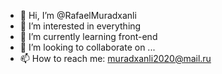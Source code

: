- 👋 Hi, I’m @RafaelMuradxanli
- 👀 I’m interested in everything
- 🌱 I’m currently learning front-end
- 💞️ I’m looking to collaborate on ...
- 📫 How to reach me: muradxanli2020@mail.ru

<!---
RafaelMuradxanli/RafaelMuradxanli is a ✨ special ✨ repository because its `README.md` (this file) appears on your GitHub profile.
You can click the Preview link to take a look at your changes.
--->
